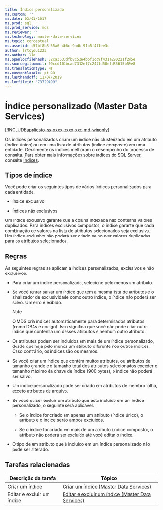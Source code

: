 ```yaml
---
title: Índice personalizado
ms.custom: ''
ms.date: 03/01/2017
ms.prod: sql
ms.prod_service: mds
ms.reviewer: ''
ms.technology: master-data-services
ms.topic: conceptual
ms.assetid: c57bf8b8-55a6-4b6c-9adb-91b5f4f1ee3c
author: lrtoyou1223
ms.author: lle
ms.openlocfilehash: 52ca3533dfb8c53e4bbf1cd9f431a290221f2d5e
ms.sourcegitcommit: 09ccd103bcad7312ef7c2471d50efd85615b59e8
ms.translationtype: MT
ms.contentlocale: pt-BR
ms.lasthandoff: 11/07/2019
ms.locfileid: "73729499"
---
```

# <a name="custom-index-master-data-services"></a>Índice personalizado (Master Data Services)

[!INCLUDE[appliesto-ss-xxxx-xxxx-xxx-md-winonly](../includes/appliesto-ss-xxxx-xxxx-xxx-md-winonly.md)]

  Os índices personalizados criam um índice não clusterizado em um atributo (índice único) ou em uma lista de atributos (índice composto) em uma entidade. Geralmente os índices melhoram o desempenho do processo de consulta. Para obter mais informações sobre índices do SQL Server, consulte [Índices](../relational-databases/indexes/indexes.md).  
  
## <a name="type-of-indexes"></a>Tipos de índice  
 Você pode criar os seguintes tipos de vários índices personalizados para cada entidade.  
  
-   Índice exclusivo  
  
-   Índices não exclusivos  
  
 Um índice exclusivo garante que a coluna indexada não contenha valores duplicados. Para índices exclusivos compostos, o índice garante que cada combinação de valores na lista de atributos selecionados seja exclusiva. Um índice exclusivo não poderá ser criado se houver valores duplicados para os atributos selecionados.  
  
## <a name="rules"></a>Regras  
 As seguintes regras se aplicam a índices personalizados, exclusivos e não exclusivos.  
  
-   Para criar um índice personalizado, selecione pelo menos um atributo.  
  
-   Se você tentar salvar um índice que tem a mesma lista de atributos e o sinalizador de exclusividade como outro índice, o índice não poderá ser salvo. Um erro é exibido.  
  
    > [!NOTE]  
    >  O MDS cria índices automaticamente para determinados atributos (como DBAs e código). Isso significa que você não pode criar outro índice que contenha um desses atributos e nenhum outro atributo.  
  
-   Os atributos podem ser incluídos em mais de um índice personalizado, desde que haja pelo menos um atributo diferente nos outros índices. Caso contrário, os índices são os mesmos.  
  
-   Se você criar um índice que contém muitos atributos, ou atributos de tamanho grande e o tamanho total dos atributos selecionados exceder o tamanho máximo da chave de índice (900 bytes), o índice não poderá ser salvo.  
  
-   Um índice personalizado pode ser criado em atributos de membro folha, exceto atributos de arquivo.  
  
-   Se você quiser excluir um atributo que está incluído em um índice personalizado, o seguinte será aplicável.  
  
    -   Se o índice for criado em apenas um atributo (índice único), o atributo e o índice serão ambos excluídos.  
  
    -   Se o índice for criado em mais de um atributo (índice composto), o atributo não poderá ser excluído até você editar o índice.  
  
-   O tipo de um atributo que é incluído em um índice personalizado não pode ser alterado.  
  
## <a name="related-tasks"></a>Tarefas relacionadas  
  
|Descrição da tarefa|Tópico|  
|----------------------|-----------|  
|Criar um índice|[Criar um índice &#40;Master Data Services&#41;](../master-data-services/create-an-index-master-data-services.md)|  
|Editar e excluir um índice|[Editar e excluir um índice &#40;Master Data Services&#41;](../master-data-services/edit-and-delete-an-index-master-data-services.md)|  
  
  
